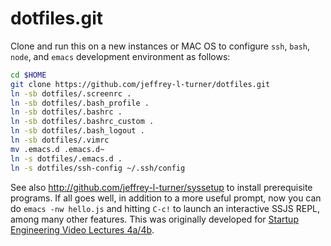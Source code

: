 dotfiles.git
============
Clone and run this on a new instances or MAC OS to
configure `ssh`, `bash`, `node`, and `emacs` development environment as follows:

```sh
cd $HOME
git clone https://github.com/jeffrey-l-turner/dotfiles.git
ln -sb dotfiles/.screenrc .
ln -sb dotfiles/.bash_profile .
ln -sb dotfiles/.bashrc .
ln -sb dotfiles/.bashrc_custom .
ln -sb dotfiles/.bash_logout .
ln -sb dotfiles/.vimrc
mv .emacs.d .emacs.d~
ln -s dotfiles/.emacs.d .
ln -s dotfiles/ssh-config ~/.ssh/config
```

See also http://github.com/jeffrey-l-turner/syssetup to install prerequisite
programs. If all goes well, in addition to a more useful prompt, now you can
do `emacs -nw hello.js` and hitting `C-c!` to launch an interactive SSJS
REPL, among many other features. This was originally developed for
[Startup Engineering Video Lectures 4a/4b](https://class.coursera.org/startup-001/lecture/index).
